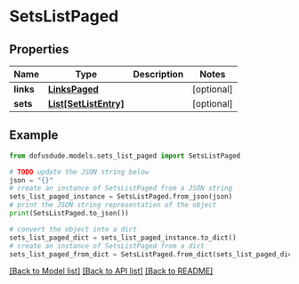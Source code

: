 # SetsListPaged


## Properties

Name | Type | Description | Notes
------------ | ------------- | ------------- | -------------
**links** | [**LinksPaged**](LinksPaged.md) |  | [optional] 
**sets** | [**List[SetListEntry]**](SetListEntry.md) |  | [optional] 

## Example

```python
from dofusdude.models.sets_list_paged import SetsListPaged

# TODO update the JSON string below
json = "{}"
# create an instance of SetsListPaged from a JSON string
sets_list_paged_instance = SetsListPaged.from_json(json)
# print the JSON string representation of the object
print(SetsListPaged.to_json())

# convert the object into a dict
sets_list_paged_dict = sets_list_paged_instance.to_dict()
# create an instance of SetsListPaged from a dict
sets_list_paged_from_dict = SetsListPaged.from_dict(sets_list_paged_dict)
```
[[Back to Model list]](../README.md#documentation-for-models) [[Back to API list]](../README.md#documentation-for-api-endpoints) [[Back to README]](../README.md)


